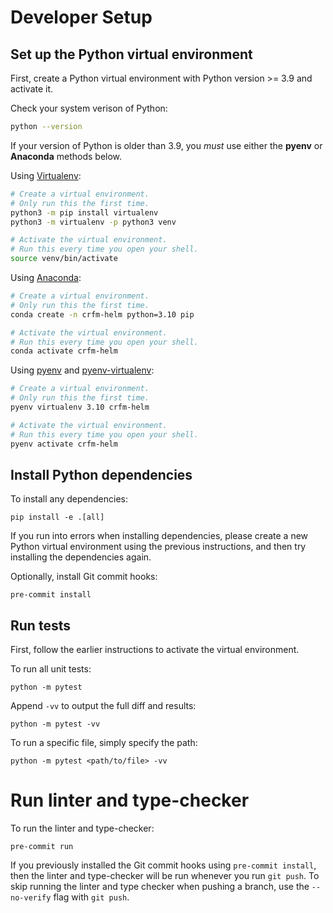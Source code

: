 # Developer Setup

## Set up the Python virtual environment

First, create a Python virtual environment with Python version >= 3.9 and activate it.

Check your system verison of Python:

```bash
python --version
```

If your version of Python is older than 3.9, you _must_ use either the **pyenv** or **Anaconda** methods below.

Using [Virtualenv](https://docs.python.org/3/library/venv.html#creating-virtual-environments):

```bash
# Create a virtual environment.
# Only run this the first time.
python3 -m pip install virtualenv
python3 -m virtualenv -p python3 venv

# Activate the virtual environment.
# Run this every time you open your shell.
source venv/bin/activate
```

Using [Anaconda](https://conda.io/projects/conda/en/latest/user-guide/tasks/manage-environments.html):

```bash
# Create a virtual environment.
# Only run this the first time.
conda create -n crfm-helm python=3.10 pip

# Activate the virtual environment.
# Run this every time you open your shell.
conda activate crfm-helm
```

Using [pyenv](https://github.com/pyenv/pyenv) and [pyenv-virtualenv](https://github.com/pyenv/pyenv-virtualenv):

```bash
# Create a virtual environment.
# Only run this the first time.
pyenv virtualenv 3.10 crfm-helm

# Activate the virtual environment.
# Run this every time you open your shell.
pyenv activate crfm-helm
```

## Install Python dependencies

To install any dependencies:

    pip install -e .[all]

If you run into errors when installing dependencies, please create a new Python virtual environment using the previous instructions, and then try installing the dependencies again.

Optionally, install Git commit hooks:

    pre-commit install

## Run tests

First, follow the earlier instructions to activate the virtual environment.

To run all unit tests:

    python -m pytest

Append `-vv` to output the full diff and results:

    python -m pytest -vv

To run a specific file, simply specify the path:

    python -m pytest <path/to/file> -vv

# Run linter and type-checker

To run the linter and type-checker:

    pre-commit run

If you previously installed the Git commit hooks using `pre-commit install`, then the linter and type-checker will be run whenever you run `git push`. To skip running the linter and type checker when pushing a branch, use the `--no-verify` flag with `git push`.
